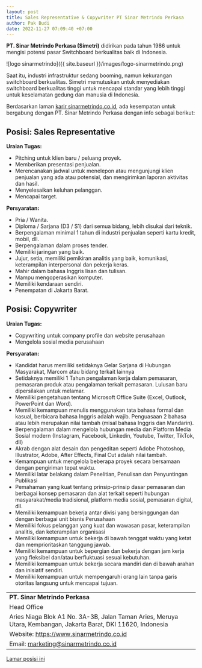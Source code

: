 ```yaml
---
layout: post
title: Sales Representative & Copywriter PT Sinar Metrindo Perkasa
author: Pak Budi
date: 2022-11-27 07:09:40 +07:00
---
```


**PT. Sinar Metrindo Perkasa (Simetri)** didirikan pada tahun 1986 untuk mengisi potensi pasar Switchboard berkualitas baik di Indonesia.

![logo sinarmetrindo]({{ site.baseurl }}/images/logo-sinarmetrindo.png)

Saat itu, industri infrastruktur sedang booming, namun kekurangan switchboard berkualitas. Simetri memutuskan untuk menyediakan switchboard berkualitas tinggi untuk mencapai standar yang lebih tinggi untuk keselamatan gedung dan manusia di Indonesia.

Berdasarkan laman [karir sinarmetrindo.co.id](https://www.sinarmetrindo.co.id/careers), ada kesempatan untuk bergabung dengan PT. Sinar Metrindo Perkasa dengan info sebagai berikut:

## Posisi: Sales Representative ##

**Uraian Tugas:**

* Pitching untuk klien baru / peluang proyek.
* Memberikan presentasi penjualan.
* Merencanakan jadwal untuk menelepon atau mengunjungi klien penjualan yang ada atau potensial, dan mengirimkan laporan aktivitas dan hasil.
* Menyelesaikan keluhan pelanggan.
* Mencapai target.

**Persyaratan:**

* Pria / Wanita.
* Diploma / Sarjana (D3 / S1) dari semua bidang, lebih disukai dari teknik.
* Berpengalaman minimal 1 tahun di industri penjualan seperti kartu kredit, mobil, dll.
* Berpengalaman dalam proses tender.
* Memiliki jaringan yang baik.
* Jujur, setia, memiliki pemikiran analitis yang baik, komunikasi, keterampilan interpersonal dan pekerja keras.
* Mahir dalam bahasa Inggris lisan dan tulisan.
* Mampu mengoperasikan komputer.
* Memiliki kendaraan sendiri.
* Penempatan di Jakarta Barat.


## Posisi: Copywriter ##

**Uraian Tugas:**

* Copywriting untuk company profile dan website perusahaan
* Mengelola sosial media perusahaan

**Persyaratan:**

* Kandidat harus memiliki setidaknya Gelar Sarjana di Hubungan Masyarakat, Marcom atau bidang terkait lainnya
* Setidaknya memiliki 1 Tahun pengalaman kerja dalam pemasaran, pemasaran produk atau pengalaman terkait pemasaran. Lulusan baru dipersilakan untuk melamar.
* Memiliki pengetahuan tentang Microsoft Office Suite (Excel, Outlook, PowerPoint dan Word).
* Memiliki kemampuan menulis menggunakan tata bahasa formal dan kasual, berbicara bahasa Inggris adalah wajib. Penguasaan 2 bahasa atau lebih merupakan nilai tambah (misal bahasa Inggris dan Mandarin).
* Berpengalaman dalam mengelola hubungan media dan Platform Media Sosial modern (Instagram, Facebook, Linkedin, Youtube, Twitter, TikTok, dll)
* Akrab dengan alat desain dan pengeditan seperti Adobe Photoshop, Illustrator, Adobe, After Effects, Final Cut adalah nilai tambah.
* Kemampuan untuk mengelola beberapa proyek secara bersamaan dengan pengiriman tepat waktu.
* Memiliki latar belakang dalam Penelitian, Penulisan dan Penyuntingan Publikasi
* Pemahaman yang kuat tentang prinsip-prinsip dasar pemasaran dan berbagai konsep pemasaran dan alat terkait seperti hubungan masyarakat/media tradisional, platform media sosial, pemasaran digital, dll.
* Memiliki kemampuan bekerja antar divisi yang bersinggungan dan dengan berbagai unit bisnis Perusahaan
* Memiliki fokus pelanggan yang kuat dan wawasan pasar, keterampilan analitis, dan keterampilan organisasi
* Memiliki kemampuan untuk bekerja di bawah tenggat waktu yang ketat dan memprioritaskan tanggung jawab.
* Memiliki kemampuan untuk bepergian dan bekerja dengan jam kerja yang fleksibel dan/atau berfluktuasi sesuai kebutuhan.
* Memiliki kemampuan untuk bekerja secara mandiri dan di bawah arahan dan inisiatif sendiri.
* Memiliki kemampuan untuk mempengaruhi orang lain tanpa garis otoritas langsung untuk mencapai tujuan.

| |
|---|
| **PT. Sinar Metrindo Perkasa** |
| Head Office |
| Aries Niaga Blok A1 No. 3A-3B, Jalan Taman Aries, Meruya Utara, Kembangan, Jakarta Barat, DKI 11620, Indonesia |
| Website: https://www.sinarmetrindo.co.id |
| Email: marketing@sinarmetrindo.co.id |

<div class="apply"><a href="https://www.sinarmetrindo.co.id/careers">Lamar posisi ini</a></div>
